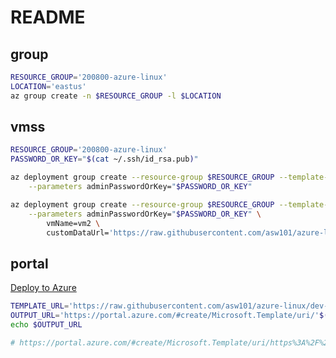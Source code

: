 # README

## group 

```bash
RESOURCE_GROUP='200800-azure-linux'
LOCATION='eastus'
az group create -n $RESOURCE_GROUP -l $LOCATION
```

## vmss 

```bash
RESOURCE_GROUP='200800-azure-linux'
PASSWORD_OR_KEY="$(cat ~/.ssh/id_rsa.pub)"

az deployment group create --resource-group $RESOURCE_GROUP --template-file azuredeploy.json \
    --parameters adminPasswordOrKey="$PASSWORD_OR_KEY"

az deployment group create --resource-group $RESOURCE_GROUP --template-file azuredeploy.json \
    --parameters adminPasswordOrKey="$PASSWORD_OR_KEY" \
        vmName=vm2 \
        customDataUrl='https://raw.githubusercontent.com/asw101/azure-linux/dev-cloud-snips/00-vmss/cloud-init/cloud-init.sh'
```

## portal 

[Deploy to Azure](https://portal.azure.com/#create/Microsoft.Template/uri/https%3A%2F%2Fraw.githubusercontent.com%2Fasw101%2Fazure-linux%2Fdev-cloud-snips%2F00-vmss%2Fazuredeploy.json)

```bash
TEMPLATE_URL='https://raw.githubusercontent.com/asw101/azure-linux/dev-cloud-snips/00-vmss/azuredeploy.json'
OUTPUT_URL='https://portal.azure.com/#create/Microsoft.Template/uri/'$(printf "$TEMPLATE_URL" | jq -s -R -r @uri )
echo $OUTPUT_URL

# https://portal.azure.com/#create/Microsoft.Template/uri/https%3A%2F%2Fraw.githubusercontent.com%2Fasw101%2Fazure-linux%2Fdev-cloud-snips%2F00-vmss%2Fazuredeploy.json
```

